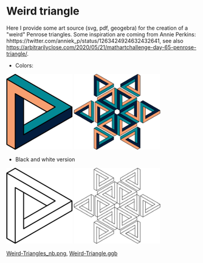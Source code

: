 # Weird triangle

Here I provide some art source (svg, pdf, geogebra) for the creation of a "weird" Penrose triangles.
Some inspiration are coming from Annie Perkins: hhttps://twitter.com/anniek_p/status/1263424924632432641, see also https://arbitrarilyclose.com/2020/05/21/mathartchallenge-day-65-penrose-triangle/. 

- Colors:
<p float="left">
<img src="svg/Weird-Triangle_simple.svg?sanitize=true" height="200">
<img src="svg/Weird-Triangle.svg?sanitize=true" height="200">
</p>


- Black and white version

<img src="svg/Weird-Triangle_simple_nb.svg?sanitize=true" height="200">
<img src="svg/Weird-Triangles_nb.svg?sanitize=true" height="200">

[Weird-Triangles_nb.png](pdf/Weird-Triangle_simple_nb.pdf), [Weird-Triangle.ggb](ggb/Weird-Triangle.ggb)
